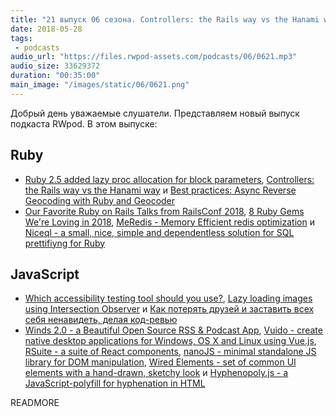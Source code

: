 ```yaml
---
title: "21 выпуск 06 сезона. Controllers: the Rails way vs the Hanami way, MeRedis, Winds 2.0, Vuido, RSuite, nanoJS, Wired Elements и прочее"
date: 2018-05-28
tags:
 - podcasts
audio_url: "https://files.rwpod-assets.com/podcasts/06/0621.mp3"
audio_size: 33629372
duration: "00:35:00"
main_image: "/images/static/06/0621.png"
---
```


Добрый день уважаемые слушатели. Представляем новый выпуск подкаста RWpod. В этом выпуске:

## Ruby

 - [Ruby 2.5 added lazy proc allocation for block parameters](https://blog.bigbinary.com/2018/05/22/ruby-2-5-added-lazy-proc-allocation-for-block-parameters.html), [Controllers: the Rails way vs the Hanami way](https://sipsandbits.com/2018/05/23/rails-controllers-vs-hanami-controllers/) и [Best practices: Async Reverse Geocoding with Ruby and Geocoder](https://reinteractive.com/posts/354-best-practices-async-reverse-geocoding-with-ruby-and-geocoder)
 - [Our Favorite Ruby on Rails Talks from RailsConf 2018](https://blog.planetargon.com/entries/our-favorite-ruby-on-rails-talks-from-railsconf-2018), [8 Ruby Gems We're Loving in 2018](https://blog.planetargon.com/entries/8-ruby-gems-were-loving-in-2018), [MeRedis - Memory Efficient redis optimization](https://github.com/alekseyl/me-redis) и [Niceql - a small, nice, simple and dependentless solution for SQL prettifiyng for Ruby](https://github.com/alekseyl/niceql)

## JavaScript

 - [Which accessibility testing tool should you use?](https://medium.com/pulsar/which-accessibility-testing-tool-should-you-use-e5990e6ef0a), [Lazy loading images using Intersection Observer](https://deanhume.com/lazy-loading-images-using-intersection-observer/) и [Как потерять друзей и заставить всех себя ненавидеть, делая код-ревью](https://medium.com/@lucyhackwrench/%D0%BA%D0%B0%D0%BA-%D0%BF%D0%BE%D1%82%D0%B5%D1%80%D1%8F%D1%82%D1%8C-%D0%B4%D1%80%D1%83%D0%B7%D0%B5%D0%B9-%D0%B8-%D0%B7%D0%B0%D1%81%D1%82%D0%B0%D0%B2%D0%B8%D1%82%D1%8C-%D0%B2%D1%81%D0%B5%D1%85-%D1%81%D0%B5%D0%B1%D1%8F-%D0%BD%D0%B5%D0%BD%D0%B0%D0%B2%D0%B8%D0%B4%D0%B5%D1%82%D1%8C-%D0%B4%D0%B5%D0%BB%D0%B0%D1%8F-%D0%BA%D0%BE%D0%B4-%D1%80%D0%B5%D0%B2%D1%8C%D1%8E-11fec8e17000)
 - [Winds 2.0 - a Beautiful Open Source RSS & Podcast App](https://github.com/GetStream/Winds), [Vuido - create native desktop applications for Windows, OS X and Linux using Vue.js](https://github.com/mimecorg/vuido), [RSuite - a suite of React components](https://rsuitejs.com/en/), [nanoJS - minimal standalone JS library for DOM manipulation](https://vladocar.github.io/nanoJS/), [Wired Elements - set of common UI elements with a hand-drawn, sketchy look](https://wiredjs.com/) и [Hyphenopoly.js - a JavaScript-polyfill for hyphenation in HTML](http://mnater.github.io/Hyphenopoly/)

READMORE
